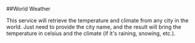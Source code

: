 ##World Weather

This service will retrieve the temperature and climate from any city in the world.
Just need to provide the city name, and the result will bring the temperature in celsius and the climate (if it's raining, snowing, etc.).

